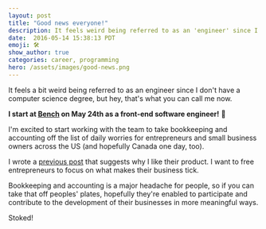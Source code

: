 ```yaml
---
layout: post
title: "Good news everyone!"
description: It feels weird being referred to as an 'engineer' since I don't have a computer science degree, but hey, that's what you can call me now.
date:  2016-05-14 15:38:13 PDT
emoji: 🛠
show_author: true
categories: career, programming
hero: /assets/images/good-news.png
---
```


It feels a bit weird being referred to as an engineer since I don't have a
computer science degree, but hey, that's what you can call me now.

**I start at [Bench][bench] on May 24th as a front-end software engineer!** 🎉

I'm excited to start working with the team to take bookkeeping and accounting
off the list of daily worries for entrepreneurs and small business owners across
the US (and hopefully Canada one day, too).

I wrote a [previous post][saving-time] that suggests why I like their product.
I want to free entrepreneurs to focus on what makes their business tick.

Bookkeeping and accounting is a major headache for people, so if you can take
that off peoples' plates, hopefully they're enabled to participate and
contribute to the development of their businesses in more meaningful ways.

Stoked!

[saving-time]: /blog/saving-time/
[bench]: //bench.co/
